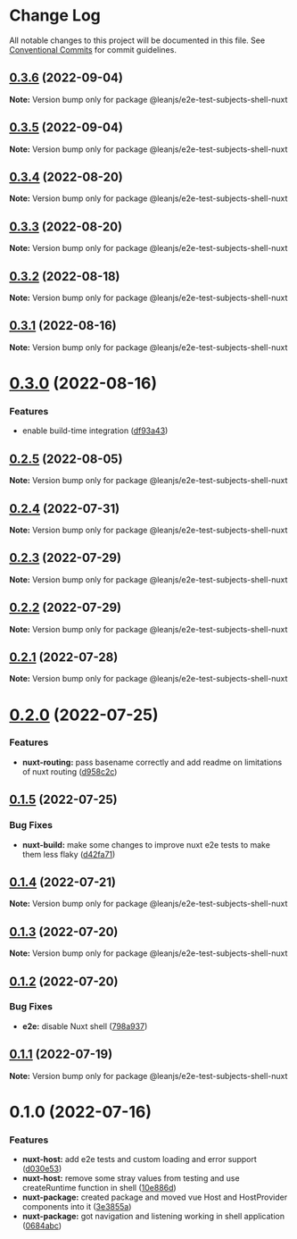 # Change Log

All notable changes to this project will be documented in this file.
See [Conventional Commits](https://conventionalcommits.org) for commit guidelines.

## [0.3.6](https://github.com/leanjs/leanjs/compare/@leanjs/e2e-test-subjects-shell-nuxt@0.3.5...@leanjs/e2e-test-subjects-shell-nuxt@0.3.6) (2022-09-04)

**Note:** Version bump only for package @leanjs/e2e-test-subjects-shell-nuxt





## [0.3.5](https://github.com/leanjs/leanjs/compare/@leanjs/e2e-test-subjects-shell-nuxt@0.3.4...@leanjs/e2e-test-subjects-shell-nuxt@0.3.5) (2022-09-04)

**Note:** Version bump only for package @leanjs/e2e-test-subjects-shell-nuxt





## [0.3.4](https://github.com/leanjs/leanjs/compare/@leanjs/e2e-test-subjects-shell-nuxt@0.3.3...@leanjs/e2e-test-subjects-shell-nuxt@0.3.4) (2022-08-20)

**Note:** Version bump only for package @leanjs/e2e-test-subjects-shell-nuxt





## [0.3.3](https://github.com/leanjs/leanjs/compare/@leanjs/e2e-test-subjects-shell-nuxt@0.3.2...@leanjs/e2e-test-subjects-shell-nuxt@0.3.3) (2022-08-20)

**Note:** Version bump only for package @leanjs/e2e-test-subjects-shell-nuxt





## [0.3.2](https://github.com/leanjs/leanjs/compare/@leanjs/e2e-test-subjects-shell-nuxt@0.3.1...@leanjs/e2e-test-subjects-shell-nuxt@0.3.2) (2022-08-18)

**Note:** Version bump only for package @leanjs/e2e-test-subjects-shell-nuxt





## [0.3.1](https://github.com/leanjs/leanjs/compare/@leanjs/e2e-test-subjects-shell-nuxt@0.3.0...@leanjs/e2e-test-subjects-shell-nuxt@0.3.1) (2022-08-16)

**Note:** Version bump only for package @leanjs/e2e-test-subjects-shell-nuxt





# [0.3.0](https://github.com/leanjs/leanjs/compare/@leanjs/e2e-test-subjects-shell-nuxt@0.2.5...@leanjs/e2e-test-subjects-shell-nuxt@0.3.0) (2022-08-16)


### Features

* enable build-time integration ([df93a43](https://github.com/leanjs/leanjs/commit/df93a433f869a659ace4fb1388608fdd415071b0))





## [0.2.5](https://github.com/leanjs/leanjs/compare/@leanjs/e2e-test-subjects-shell-nuxt@0.2.4...@leanjs/e2e-test-subjects-shell-nuxt@0.2.5) (2022-08-05)

**Note:** Version bump only for package @leanjs/e2e-test-subjects-shell-nuxt





## [0.2.4](https://github.com/leanjs/leanjs/compare/@leanjs/e2e-test-subjects-shell-nuxt@0.2.3...@leanjs/e2e-test-subjects-shell-nuxt@0.2.4) (2022-07-31)

**Note:** Version bump only for package @leanjs/e2e-test-subjects-shell-nuxt





## [0.2.3](https://github.com/leanjs/leanjs/compare/@leanjs/e2e-test-subjects-shell-nuxt@0.2.2...@leanjs/e2e-test-subjects-shell-nuxt@0.2.3) (2022-07-29)

**Note:** Version bump only for package @leanjs/e2e-test-subjects-shell-nuxt





## [0.2.2](https://github.com/leanjs/leanjs/compare/@leanjs/e2e-test-subjects-shell-nuxt@0.2.1...@leanjs/e2e-test-subjects-shell-nuxt@0.2.2) (2022-07-29)

**Note:** Version bump only for package @leanjs/e2e-test-subjects-shell-nuxt





## [0.2.1](https://github.com/leanjs/leanjs/compare/@leanjs/e2e-test-subjects-shell-nuxt@0.2.0...@leanjs/e2e-test-subjects-shell-nuxt@0.2.1) (2022-07-28)

**Note:** Version bump only for package @leanjs/e2e-test-subjects-shell-nuxt





# [0.2.0](https://github.com/leanjs/leanjs/compare/@leanjs/e2e-test-subjects-shell-nuxt@0.1.5...@leanjs/e2e-test-subjects-shell-nuxt@0.2.0) (2022-07-25)


### Features

* **nuxt-routing:** pass basename correctly and add readme on limitations of nuxt routing ([d958c2c](https://github.com/leanjs/leanjs/commit/d958c2c5c8dd6cd2c439e206211c5f24cd35f08e))





## [0.1.5](https://github.com/leanjs/leanjs/compare/@leanjs/e2e-test-subjects-shell-nuxt@0.1.4...@leanjs/e2e-test-subjects-shell-nuxt@0.1.5) (2022-07-25)


### Bug Fixes

* **nuxt-build:** make some changes to improve nuxt e2e tests to make them less flaky ([d42fa71](https://github.com/leanjs/leanjs/commit/d42fa71229fb0e1b0195f4bc21ba54c88220acaf))





## [0.1.4](https://github.com/leanjs/leanjs/compare/@leanjs/e2e-test-subjects-shell-nuxt@0.1.3...@leanjs/e2e-test-subjects-shell-nuxt@0.1.4) (2022-07-21)

**Note:** Version bump only for package @leanjs/e2e-test-subjects-shell-nuxt





## [0.1.3](https://github.com/leanjs/leanjs/compare/@leanjs/e2e-test-subjects-shell-nuxt@0.1.2...@leanjs/e2e-test-subjects-shell-nuxt@0.1.3) (2022-07-20)

**Note:** Version bump only for package @leanjs/e2e-test-subjects-shell-nuxt





## [0.1.2](https://github.com/leanjs/leanjs/compare/@leanjs/e2e-test-subjects-shell-nuxt@0.1.1...@leanjs/e2e-test-subjects-shell-nuxt@0.1.2) (2022-07-20)


### Bug Fixes

* **e2e:** disable Nuxt shell ([798a937](https://github.com/leanjs/leanjs/commit/798a9372f6d1649cf8b293e02b0f60a633dd40f7))





## [0.1.1](https://github.com/leanjs/leanjs/compare/@leanjs/e2e-test-subjects-shell-nuxt@0.1.0...@leanjs/e2e-test-subjects-shell-nuxt@0.1.1) (2022-07-19)

**Note:** Version bump only for package @leanjs/e2e-test-subjects-shell-nuxt





# 0.1.0 (2022-07-16)


### Features

* **nuxt-host:** add e2e tests and custom loading and error support ([d030e53](https://github.com/leanjs/leanjs/commit/d030e53f9781111115156bb4e95f3eb426bd91da))
* **nuxt-host:** remove some stray values from testing and use createRuntime function in shell ([10e886d](https://github.com/leanjs/leanjs/commit/10e886d34f8748d74cfb4f0a3ca63a0fe2a3f7ea))
* **nuxt-package:** created package and moved vue Host and HostProvider components into it ([3e3855a](https://github.com/leanjs/leanjs/commit/3e3855acce78cb8bd3dad159cff95a98a1fc0b06))
* **nuxt-package:** got navigation and listening working in shell application ([0684abc](https://github.com/leanjs/leanjs/commit/0684abc10d56fa233926f91aecc8c27ea3323511))
